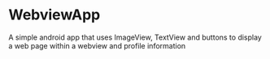 # WebviewApp
A simple android app that uses ImageView, TextView and buttons to display a web page within a webview and profile information 

